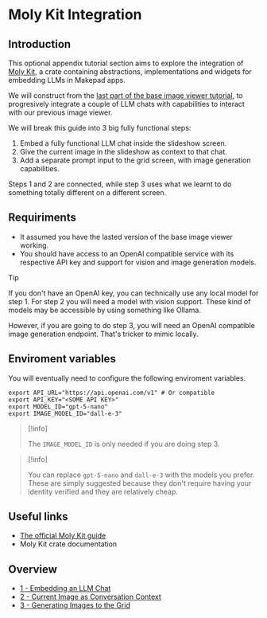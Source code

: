 # Moly Kit Integration

## Introduction

This optional appendix tutorial section aims to explore the integration of
[Moly Kit](https://github.com/moxin-org/moly/tree/main/moly-kit), a crate
containing abstractions, implementations and widgets for embedding LLMs in
Makepad apps.

We will construct from the [last part of the base image viewer tutorial](https://publish.obsidian.md/makepad-docs/Tutorials/Image+Viewer/7+-+Adding+Animations),
to progresively integrate a couple of LLM chats with capabilities to interact
with our previous image viewer.

We will break this guide into 3 big fully functional steps:
1. Embed a fully functional LLM chat inside the slideshow screen.
2. Give the current image in the slideshow as context to that chat.
3. Add a separate prompt input to the grid screen, with image generation
capabilities.

Steps 1 and 2 are connected, while step 3 uses what we learnt to do something
totally different on a different screen.

## Requiriments

- It assumed you have the lasted version of the base image viewer working.
- You should have access to an OpenAI compatible service with its respective
API key and support for vision and image generation models.

> [!tip]
> 
> If you don't have an OpenAI key, you can technically use any local
> model for step 1. For step 2 you will need a model with vision support.
> These kind of models may be accessible by using something like Ollama.
>
> However, if you are going to do step 3, you will need an OpenAI compatible
> image generation endpoint. That's tricker to mimic locally.

## Enviroment variables

You will eventually need to configure the following enviroment variables.

```shell
export API_URL="https://api.openai.com/v1" # Or compatible
export API_KEY="<SOME API KEY>"
export MODEL_ID="gpt-5-nano"
export IMAGE_MODEL_ID="dall-e-3"
```

>  [!info]
> 
>  The `IMAGE_MODEL_ID` is only needed if you are doing step 3.

> [!info]
> 
> You can replace `gpt-5-nano` and `dall-e-3` with the models you prefer.
> These are simply suggested because they don't require having your identity
> verified and they are relatively cheap.

## Useful links

- [The official Moly Kit guide](https://moxin-org.github.io/moly/basics.html)
- Moly Kit crate documentation

## Overview

- [1 - Embedding an LLM Chat](./1%20-%20Embedding%20an%20LLM%20Chat/README.md)
- [2 - Current Image as Conversation Context](./2%20-%20Current%20Image%20as%20Conversation%20Context/README.md)
- [3 - Generating Images to the Grid](./3%20-%20Generating%20Images%20to%20the%20Grid/README.md)
